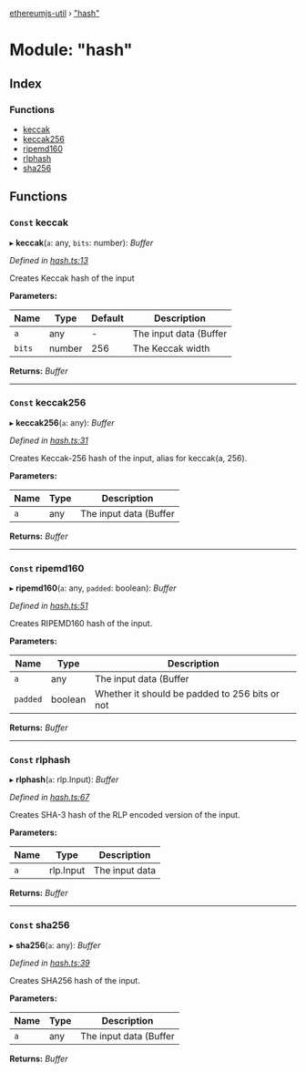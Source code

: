 [ethereumjs-util](../README.md) › ["hash"](_hash_.md)

# Module: "hash"

## Index

### Functions

* [keccak](_hash_.md#const-keccak)
* [keccak256](_hash_.md#const-keccak256)
* [ripemd160](_hash_.md#const-ripemd160)
* [rlphash](_hash_.md#const-rlphash)
* [sha256](_hash_.md#const-sha256)

## Functions

### `Const` keccak

▸ **keccak**(`a`: any, `bits`: number): *Buffer*

*Defined in [hash.ts:13](https://github.com/ethereumjs/ethereumjs-util/blob/master/src/hash.ts#L13)*

Creates Keccak hash of the input

**Parameters:**

Name | Type | Default | Description |
------ | ------ | ------ | ------ |
`a` | any | - | The input data (Buffer|Array|String|Number) If the string is a 0x-prefixed hex value it's interpreted as hexadecimal, otherwise as utf8. |
`bits` | number | 256 | The Keccak width  |

**Returns:** *Buffer*

___

### `Const` keccak256

▸ **keccak256**(`a`: any): *Buffer*

*Defined in [hash.ts:31](https://github.com/ethereumjs/ethereumjs-util/blob/master/src/hash.ts#L31)*

Creates Keccak-256 hash of the input, alias for keccak(a, 256).

**Parameters:**

Name | Type | Description |
------ | ------ | ------ |
`a` | any | The input data (Buffer|Array|String|Number)  |

**Returns:** *Buffer*

___

### `Const` ripemd160

▸ **ripemd160**(`a`: any, `padded`: boolean): *Buffer*

*Defined in [hash.ts:51](https://github.com/ethereumjs/ethereumjs-util/blob/master/src/hash.ts#L51)*

Creates RIPEMD160 hash of the input.

**Parameters:**

Name | Type | Description |
------ | ------ | ------ |
`a` | any | The input data (Buffer|Array|String|Number) |
`padded` | boolean | Whether it should be padded to 256 bits or not  |

**Returns:** *Buffer*

___

### `Const` rlphash

▸ **rlphash**(`a`: rlp.Input): *Buffer*

*Defined in [hash.ts:67](https://github.com/ethereumjs/ethereumjs-util/blob/master/src/hash.ts#L67)*

Creates SHA-3 hash of the RLP encoded version of the input.

**Parameters:**

Name | Type | Description |
------ | ------ | ------ |
`a` | rlp.Input | The input data  |

**Returns:** *Buffer*

___

### `Const` sha256

▸ **sha256**(`a`: any): *Buffer*

*Defined in [hash.ts:39](https://github.com/ethereumjs/ethereumjs-util/blob/master/src/hash.ts#L39)*

Creates SHA256 hash of the input.

**Parameters:**

Name | Type | Description |
------ | ------ | ------ |
`a` | any | The input data (Buffer|Array|String|Number)  |

**Returns:** *Buffer*
